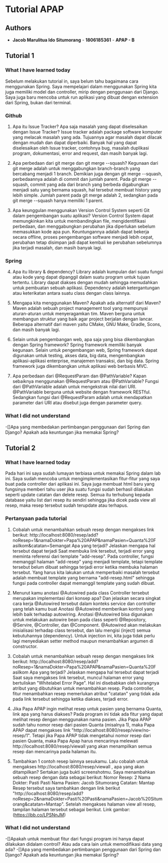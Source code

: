 # Tutorial APAP

## Authors

* **Jacob Marulitua Ido Situmorang** - **1806185361** - **APAP - B**

## Tutorial 1
### What I have learned today
Sebelum melakukan tutorial in, saya belum tahu bagaimana cara menggunakan Spring. Saya mempelajari dalam menggunakan Spring kita juga memiliki model dan controller, mirip dengan penggunaan dari Django. Saya juga baru mencoba untuk run aplikasi yang dibuat dengan extension dari Spring, bukan dari terminal.

### Github
1. Apa itu Issue Tracker? Apa saja masalah yang dapat diselesaikan dengan Issue Tracker?
Issue tracker adalah package software komputer yang melacak masalah yang ada. Tujuannya agar masalah dapat dilacak dengan mudah dan dapat diperbaiki. Banyak hal yang dapat diselesaikan oleh Issue tracker, contohnya bug, masalah duplikasi program, dokumentasi, error and request, dan masih banyak lagi. 

2. Apa perbedaan dari git merge dan git merge --squash?
Kegunaan dari git merge adalah untuk menggabungkan branch-branch yang bercabang menjadi 1 branch. Demikian juga dengan git merge --squash, perbedaannya adalah di commit dan jumlah parent. Pada git merge --squash, commit yang ada dari branch yang berbeda digabungkan menjadi satu yang bernama squash, hal tersebut membuat history yang lebih simple. Jumlah parent pada git merge adalah 2, sedangkan pada git merge --squash hanya memiliki 1 parent.

3. Apa keunggulan menggunakan Version Control System seperti Git dalam pengembangan suatu
aplikasi?
Version Control System dapat memungkinkan kita untuk membandingkan file, mengidentifikasi perbedaan, dan menggabungkan perubahan jika diperlukan sebelum memasukkan kode apa pun. Keuntungannya adalah dapat bekerja secara offline, proses pengembangan software menjadi lebih cepat, perubahan tetap disimpan jadi dapat kembali ke perubahan sebelumnya jika terjadi masalah, dan masih banyak lagi.

### Spring
4. Apa itu library & dependency?
Library adalah kumpulan dari suatu fungsi atau kode yang dapat dipanggil dalam suatu program untuk tujuan tertentu. Library dapat diakses dengan mudah sehingga memudahkan untuk pembuatan sebuah aplikasi.
Dependency adalah ketergantungan atau keterikatan antara suatu class dengan class lainnya.

5. Mengapa kita menggunakan Maven? Apakah ada alternatif dari Maven?
Maven adalah sebuah project management tool yang mempunyai aturan-aturan untuk menyeragamkan tim. Maven berguna untuk membangun struktur yang baik agar project berjalan dengan lancar. Beberapa alternatif dari maven yaitu CMake, GNU Make, Gradle, Scons, dan masih banyak lagi.

6. Selain untuk pengembangan ​web,​ apa saja yang bisa dikembangkan dengan Spring ​framework​?
Spring framework memiliki banyak kegunaan. Selain untuk pengembangan web, Spring framework dapat digunakan untuk testing, akses data, big data, mengembangkan aplikasi-aplikasi enterprise, manajemen transaksi, dan big data. Spring framework juga dikembangkan untuk aplikasi web berbasis MVC.

7. Apa perbedaan dari @RequestParam dan @PathVariable? Kapan sebaiknya menggunakan
@RequestParam atau @PathVariable?
Fungsi dari @PathVariable adalah untuk mengekstrak nilai dari URI. @PathVariable berguna untuk website dengan framework RESTful. Sedangkan fungsi dari @RequestParam adalah untuk mendapatkan parameter dari URI atau disebut juga dengan parameter query.

### What I did not understand
-[]Apa yang membedakan pertimbangan penggunaan dari Spring dan Django? Apakah ada keuntungan jika memakai Spring?


## Tutorial 2
### What I have learned today
Pada hari ini saya sudah lumayan terbiasa untuk memakai Spring dalam lab ini. Saya sudah mencoba untuk mengimplementasikan fitur-fitur yang saya buat pada controller dari aplikasi ini. Saya juga membuat html baru yang fungsinya memberi tahu user jika suatu fungsi sudah berhasil dilakukan seperti update catatan dan delete resep. Semua itu terhubung kepada database yaitu list dari resep itu sendiri sehingga jika dicek pada view all resep, maka resep tersebut sudah terupdate atau terhapus.

### Pertanyaan pada tutorial
1. Cobalah untuk menambahkan sebuah resep dengan mengakses link berikut:
http://localhost:8080/resep/add?noResep=1&namaDokter=Papa%20APAP&namaPasien=Quanta%20F
asilkom&catatan=Semangat
Apa yang terjadi? Jelaskan mengapa hal tersebut dapat terjadi
Saat membuka link tersebut, terjadi error yang meminta referensi dari template "add-resep". Pada controller, fungsi memanggil halaman "add-resep" yang menjadi template, tetapi template tersebut belum dibuat sehingga terjadi error ketika membuka halaman tersebut. Yang harus kita lakukan untuk memperbaiki masalah tersebut adalah membuat template yang bernama "add-resep.html" sehingga fungsi pada controller dapat memanggil template yang sudah dibuat.

2. Menurut kamu anotasi @Autowired pada class Controller tersebut merupakan
implementasi dari konsep apa? Dan jelaskan secara singkat cara kerja @Autowired tersebut dalam
konteks service dan controller yang telah kamu buat
Anotasi @Autowired memberikan kontrol yang lebih baik terhadap autowiring. Anotasi @Autowired bisa digunakan untuk melakukan autowire bean pada class seperti @Repository, @Servire, @Controller, dan @Component. @Autowired akan melakukan inisialisasi terhadap class tersebut, dan lalu mengisi (inject) semua kebutuhannya (dependency). Untuk injection ini, kita juga tidak perlu lagi menyediakan setter method maupun menambahkan argumen di constructor.

3. Cobalah untuk menambahkan sebuah resep dengan mengakses link berikut:
http://localhost:8080/resep/add?noResep=1&namaDokter=Papa%20APAP&namaPasien=Quanta%20F
asilkom Apa yang terjadi? Jelaskan mengapa hal tersebut dapat terjadi
Saat saya mengakses link tersebut, muncul halaman error yang bertuliskan "Whitelabel Error Page". Hal ini disebabkan oleh kurangnya atribut yang dibutuhkan untuk menambahkan resep. Pada controller, fitur menambahkan resep memerlukan atribut "catatan" yang tidak ada pada link tersebut sehingga ketika diakses, terjadi error.

4. Jika Papa APAP ingin melihat resep untuk pasien yang bernama Quanta, link apa yang
harus diakses?
Pada program ini tidak ada fitur yang dapat melihat resep dengan menggunakan nama pasien. Jika Papa APAP sudah tahu nomor resep dari pasien Quanta (misalnya 1), maka Papa APAP dapat mengakses link "http://localhost:8080/resep/view/no-resep/1". Tetapi jika Papa APAP tidak mengetahui nomor resep dari pasien Quanta, maka Papa Apap harus mencarinya melewati http://localhost:8080/resep/viewall yang akan menampilkan semua resep dan mencarinya pada halaman itu.

5. Tambahkan 1 contoh resep lainnya sesukamu. Lalu cobalah untuk mengakses
http://localhost:8080/resep/viewall , apa yang akan ditampilkan? Sertakan juga bukti screenshotmu.
Saya menambahkan sebuah resep dengan data sebagai berikut:
Nomor Resep: 2
Nama Dokter: Pasti Pasti
Nama Pasien: Jacob Situmorang
Catatan: Mantap
Resep tersebut saya tambahkan dengan link berikut "http://localhost:8080/resep/add?noResep=2&namaDokter=Pasti%20Pasti&namaPasien=Jacob%20Situmorang&catatan=Mantap". Setelah mengakses halaman view all resep, tampilan halaman tersebut sebagai berikut. Link gambar: (https://ibb.co/LPSNnJM)

### What I did not understand
-[]Apakah untuk membuat fitur dari fungsi program ini hanya dapat dilakukan didalam control? Atau ada cara lain untuk memodifikasi data yang ada?
-[]Apa yang membedakan pertimbangan penggunaan dari Spring dan Django? Apakah ada keuntungan jika memakai Spring?
